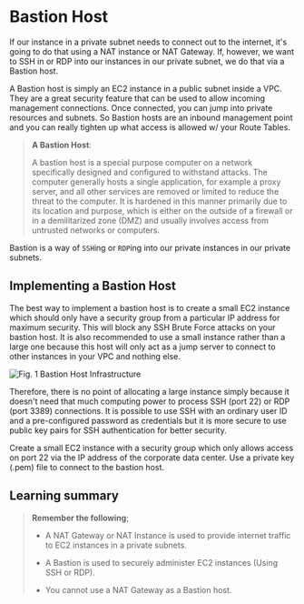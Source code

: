 # Bastion Host

If our instance in a private subnet needs to connect out to the internet, it's going to do that using a NAT instance or NAT Gateway. If, however, we want to SSH in or RDP into our instances in our private subnet, we do that via a Bastion host.

A Bastion host is simply an EC2 instance in a public subnet inside a VPC. They are a great security feature that can be used to allow incoming management connections. Once connected, you can jump into private resources and subnets. So Bastion hosts are an inbound management point and you can really tighten up what access is allowed w/ your Route Tables.

> **A Bastion Host**:
>
> A bastion host is a special purpose computer on a network specifically designed and configured to withstand attacks. The computer generally hosts a single application, for example a proxy server, and all other services are removed or limited to reduce the threat to the computer. It is hardened in this manner primarily due to its location and purpose, which is either on the outside of a firewall or in a demilitarized zone (DMZ) and usually involves access from untrusted networks or computers.

Bastion is a way of `SSH`ing or `RDP`ing into our private instances in our private subnets.

## Implementing a Bastion Host

The best way to implement a bastion host is to create a small EC2 instance which should only have a security group from a particular IP address for maximum security. This will block any SSH Brute Force attacks on your bastion host. It is also recommended to use a small instance rather than a large one because this host will only act as a jump server to connect to other instances in your VPC and nothing else.

![Fig. 1 Bastion Host Infrastructure](../../../../img/SAA-CO2/virtual-private-cloud/bastion-host/fig01.png)

Therefore, there is no point of allocating a large instance simply because it doesn't need that much computing power to process SSH (port 22) or RDP (port 3389) connections. It is possible to use SSH with an ordinary user ID and a pre-configured password as credentials but it is more secure to use public key pairs for SSH authentication for better security.

Create a small EC2 instance with a security group which only allows access on port 22 via the IP address of the corporate data center. Use a private key (.pem) file to connect to the bastion host.

## Learning summary

> **Remember the following**;
>
> * A NAT Gateway or NAT Instance is used to provide internet traffic to EC2 instances in a private subnets.
>
> * A Bastion is used to securely administer EC2 instances (Using SSH or RDP).
>
> * You cannot use a NAT Gateway as a Bastion host.
